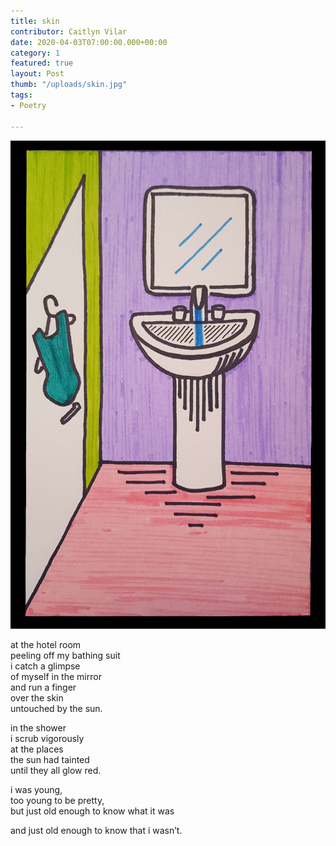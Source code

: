 ```yaml
---
title: skin
contributor: Caitlyn Vilar
date: 2020-04-03T07:00:00.000+00:00
category: 1
featured: true
layout: Post
thumb: "/uploads/skin.jpg"
tags:
- Poetry

---
```

![](/uploads/skin.jpg)

at the hotel room<br>peeling off my bathing suit<br>i catch a glimpse<br>of myself in the mirror<br>and run a finger<br>over the skin<br>untouched by the sun.

in the shower<br>i scrub vigorously<br>at the places<br>the sun had tainted<br>until they all glow red.

i was young,<br>too young to be pretty,<br>but just old enough to know what it was

and just old enough to know that i wasn’t.